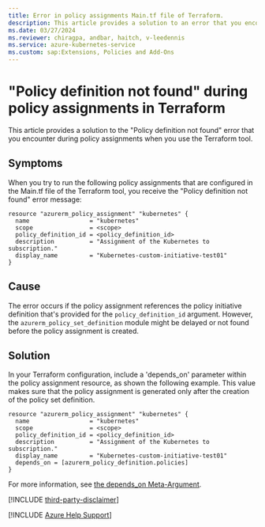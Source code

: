 ```yaml
---
title: Error in policy assignments Main.tf file of Terraform.
description: This article provides a solution to an error that you encounter during policy assignments.
ms.date: 03/27/2024
ms.reviewer: chiragpa, andbar, haitch, v-leedennis
ms.service: azure-kubernetes-service
ms.custom: sap:Extensions, Policies and Add-Ons
---
```

# "Policy definition not found" during policy assignments in Terraform

This article provides a solution to the "Policy definition not found" error that you encounter during policy assignments when you use the Terraform tool.

## Symptoms

When you try to run the following policy assignments that are configured in the Main.tf file of the Terraform tool, you receive the "Policy definition not found" error message:

```
resource "azurerm_policy_assignment" "kubernetes" {
  name                 = "kubernetes"
  scope                = <scope>
  policy_definition_id = <policy_definition_id>
  description          = "Assignment of the Kubernetes to subscription."
  display_name         = "Kubernetes-custom-initiative-test01"
}
```

## Cause

The error occurs if the policy assignment references the policy initiative definition that's provided for the `policy_definition_id` argument. However, the `azurerm_policy_set_definition` module might be delayed or not found before the policy assignment is created.

## Solution

In your Terraform configuration, include a 'depends_on' parameter within the policy assignment resource, as shown the following example. This value makes sure that the policy assignment is generated only after the creation of the policy set definition. 

```
resource "azurerm_policy_assignment" "kubernetes" {
  name                 = "kubernetes"
  scope                = <scope>
  policy_definition_id = <policy_definition_id>
  description          = "Assignment of the Kubernetes to subscription."
  display_name         = "Kubernetes-custom-initiative-test01"
  depends_on = [azurerm_policy_definition.policies]
}
```

For more information, see [the depends_on Meta-Argument](https://developer.hashicorp.com/terraform/language/meta-arguments/depends_on).

[!INCLUDE [third-party-disclaimer](../../../includes/third-party-disclaimer.md)]

[!INCLUDE [Azure Help Support](../../../includes/azure-help-support.md)]
